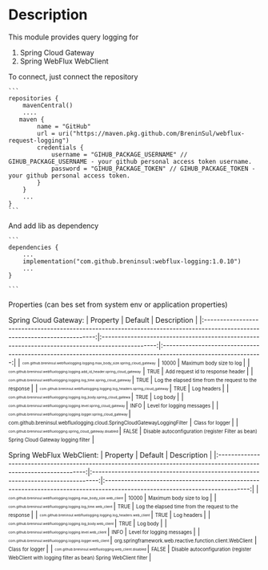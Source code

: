 # Description

This module provides query logging for

1) Spring Cloud Gateway
2) Spring WebFlux WebClient

To connect, just connect the repository
````
```
repositories {
    mavenCentral()
    ....
   maven {
        name = "GitHub"
        url = uri("https://maven.pkg.github.com/BreninSul/webflux-request-logging")
        credentials {
            username = "GIHUB_PACKAGE_USERNAME" // GIHUB_PACKAGE_USERNAME - your github personal access token username.
            password = "GIHUB_PACKAGE_TOKEN" // GIHUB_PACKAGE_TOKEN - your github personal access token.
        }
    }
    ...
}
```
````

And add lib as dependency
````
```
dependencies {
    ...
    implementation("com.github.breninsul:webflux-logging:1.0.10")
    ...
}

```
````

Properties (can bes set from system env or application properties)

Spring Cloud Gateway:
|                                                          Property                                                          |                                             Default                                             |                                                  Description                                                  |
|:--------------------------------------------------------------------------------------------------------------------------:|:-----------------------------------------------------------------------------------------------:|:-------------------------------------------------------------------------------------------------------------:|
| <sub><sup><sub><sup>com.github.breninsul.webfluxlogging.logging.max_body_size.spring_cloud_gateway</sup></sub></sup></sub> | <sub><sup>                                  10000                                  </sup></sub> | <sub><sup>                               Maximum body size to log                                </sup></sub> |
| <sub><sup><sub><sup>com.github.breninsul.webfluxlogging.logging.add_id_header.spring_cloud_gateway</sup></sub></sup></sub> | <sub><sup>                                  TRUE                                   </sup></sub> | <sub><sup>                           Add request id to response header                           </sup></sub> |
| <sub><sup><sub><sup> com.github.breninsul.webfluxlogging.logging.log_time.spring_cloud_gateway    </sup></sub></sup></sub> | <sub><sup>                                  TRUE                                   </sup></sub> | <sub><sup>                 Log the elapsed time from the request to the response                 </sup></sub> |
| <sub><sup><sub><sup>com.github.breninsul.webfluxlogging.logging.log_headers.spring_cloud_gateway  </sup></sub></sup></sub> | <sub><sup>                                  TRUE                                   </sup></sub> | <sub><sup>                                      Log headers                                      </sup></sub> |
| <sub><sup><sub><sup>  com.github.breninsul.webfluxlogging.logging.log_body.spring_cloud_gatewa    </sup></sub></sup></sub> | <sub><sup>                                  TRUE                                   </sup></sub> | <sub><sup>                                       Log body                                        </sup></sub> |
| <sub><sup><sub><sup>   com.github.breninsul.webfluxlogging.logging.level.spring_cloud_gateway     </sup></sub></sup></sub> | <sub><sup>                                  INFO                                   </sup></sub> | <sub><sup>                              Level for logging messages                               </sup></sub> |
| <sub><sup><sub><sup>  com.github.breninsul.webfluxlogging.logging.logger.spring_cloud_gateway     </sup></sub></sup></sub> | <sub><sup>com.github.breninsul.webfluxlogging.cloud.SpringCloudGatewayLoggingFilter</sup></sub> | <sub><sup>                                   Class for logger                                    </sup></sub> |
| <sub><sup><sub><sup>     com.github.breninsul.webfluxlogging.spring_cloud_gateway.disabled        </sup></sub></sup></sub> | <sub><sup>                                  FALSE                                  </sup></sub> | <sub><sup>Disable autoconfiguration (register Filter as bean) Spring Cloud Gateway logging filter</sup></sub> |

Spring WebFlux WebClient:
|                                                      Property                                                       |                                     Default                                      |                                                         Description                                                         |
|:-------------------------------------------------------------------------------------------------------------------:|:--------------------------------------------------------------------------------:|:---------------------------------------------------------------------------------------------------------------------------:|
| <sub><sup><sub><sup>com.github.breninsul.webfluxlogging.logging.max_body_size.web_client  </sup></sub></sup></sub>  | <sub><sup>                         10000                            </sup></sub> | <sub><sup>                                      Maximum body size to log                                      </sup></sub>  |
| <sub><sup><sub><sup>com.github.breninsul.webfluxlogging.logging.log_time.web_client       </sup></sub></sup></sub>  | <sub><sup>                          TRUE                            </sup></sub> | <sub><sup>                       Log the elapsed time from the request to the response                        </sup></sub>  |
| <sub><sup><sub><sup>com.github.breninsul.webfluxlogging.logging.log_headers.web_client    </sup></sub></sup></sub>  | <sub><sup>                          TRUE                            </sup></sub> | <sub><sup>                                            Log headers                                              </sup></sub> |
| <sub><sup><sub><sup>com.github.breninsul.webfluxlogging.logging.log_body.web_client       </sup></sub></sup></sub>  | <sub><sup>                          TRUE                            </sup></sub> | <sub><sup>                                              Log body                                              </sup></sub>  |
| <sub><sup><sub><sup>com.github.breninsul.webfluxlogging.logging.level.web_client          </sup></sub></sup></sub>  | <sub><sup>                          INFO                            </sup></sub> | <sub><sup>                                     Level for logging messages                                     </sup></sub>  |
| <sub><sup><sub><sup>com.github.breninsul.webfluxlogging.logging.logger.web_client         </sup></sub></sup></sub>  | <sub><sup>org.springframework.web.reactive.function.client.WebClient</sup></sub> | <sub><sup>                                          Class for logger                                          </sup></sub>  |
| <sub><sup><sub><sup>com.github.breninsul.webfluxlogging.web_client.disabled               </sup></sub></sup></sub>  | <sub><sup>                         FALSE                            </sup></sub> | <sub><sup> Disable autoconfiguration (register WebClient with logging filter as bean) Spring WebClient filter </sup></sub>  |
